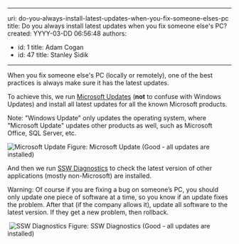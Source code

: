 

---
uri: do-you-always-install-latest-updates-when-you-fix-someone-elses-pc
title: Do you always install latest updates when you fix someone else's PC?
created: YYYY-03-DD 06:56:48
authors:
  - id: 1
    title: Adam Cogan
  - id: 47
    title: Stanley Sidik
---




<span class='intro'> ​When you fix someone else's PC (locally or remotely), one of the best practices is always make sure it has the latest updates. 
<br> </span>


  <p>To achieve this, we run <a shape="rect" href="http&#58;//www.ssw.com.au/ssw/Redirect/MicrosoftUpdate.htm">Microsoft Updates</a> (<strong>not</strong> to confuse with Windows Updates) and install all latest updates for all the known Microsoft products.</p>
<p>Note&#58; &quot;Windows Update&quot; only updates the operating system, where &quot;Microsoft Update&quot; updates other products as well, such as Microsoft Office, SQL Server, etc.</p>
<img class="ms-rteCustom-ImageArea" border="0" alt="Microsoft Update" src="/PublishingImages/MicrosoftUpdateGood.gif" style="border-width&#58;0px;border-style&#58;solid;border-color&#58;initial;" /> <span class="ms-rteCustom-FigureGood">Figure&#58; Microsoft Update (Good - all updates are installed)</span>
<p>And&#160;then we run <a shape="rect" href="http&#58;//www.ssw.com.au/ssw/Diagnostics">SSW Diagnostics</a> to&#160;check the latest version of other applications (mostly non-Microsoft) are installed.</p>
<p>Warning&#58; Of course if you are fixing a bug on someone’s PC, you should only update one piece of software at a time, so you know if an update fixes the problem. After that (if the company allows it), update all software to the latest version. If they get a new problem, then rollback.</p>
&#160;<img class="ms-rteCustom-ImageArea" border="0" alt="SSW Diagnostics" src="/PublishingImages/DiagnosticsGood_small.jpg" style="border-width&#58;0px;border-style&#58;solid;border-color&#58;initial;" /> <span class="ms-rteCustom-FigureGood">Figure&#58; SSW Diagnostics (Good - all updates are installed)</span> 



